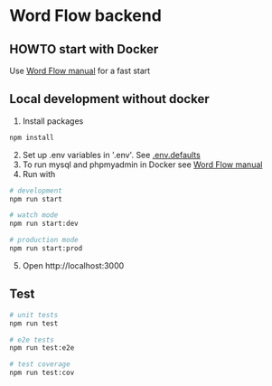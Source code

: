 # Word Flow backend

## HOWTO start with Docker
Use [Word Flow manual](../README.md) for a fast start

## Local development without docker
1. Install packages
```bash
npm install
```
2. Set up .env variables in '.env'. See [.env.defaults](.env.defaults)
3. To run mysql and phpmyadmin in Docker see [Word Flow manual](../README.md)
4. Run with
```bash
# development
npm run start

# watch mode
npm run start:dev

# production mode
npm run start:prod
```
5. Open http://localhost:3000

## Test
```bash
# unit tests
npm run test

# e2e tests
npm run test:e2e

# test coverage
npm run test:cov
```
